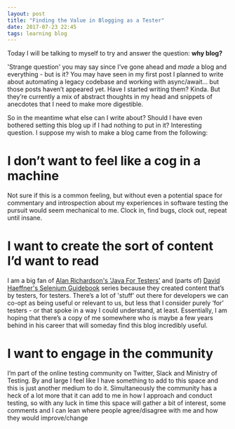 ```yaml
---
layout: post
title: "Finding the Value in Blogging as a Tester"
date: 2017-07-23 22:45
tags: learning blog
---
```


Today I will be talking to myself to try and answer the question: **why blog?**

'Strange question' you may say since I’ve gone ahead and *made* a blog and everything - but is it? You may have seen in my first post I planned to write about automating a legacy codebase and working with async/await… but those posts haven’t appeared yet. Have I started writing them? Kinda. But they’re currently a mix of abstract thoughts in my head and snippets of anecdotes that I need to make more digestible. 

So in the meantime what else can I write about? Should I have even bothered setting this blog up if I had nothing to put in it? Interesting question. I suppose my wish to make a blog came from the following:

# I don’t want to feel like a cog in a machine

Not sure if this is a common feeling, but without even a potential space for commentary and introspection about my experiences in software testing the pursuit would seem mechanical to me. Clock in, find bugs, clock out, repeat until insane.

# I want to create the sort of content I’d want to read

I am a big fan of [Alan Richardson's 'Java For Testers'](http://javafortesters.com/) and (parts of) [David Haeffner's Selenium Guidebook](https://seleniumguidebook.com/) series because they created content that’s by testers, for testers. There’s a lot of 'stuff' out there for developers we can co-opt as being useful or relevant to us, but less that I consider purely ‘for’ testers - or that spoke in a way I could understand, at least. Essentially, I am hoping that there’s a copy of me somewhere who is maybe a few years behind in his career that will someday find this blog incredibly useful.

# I want to engage in the community

I’m part of the online testing community on Twitter, Slack and Ministry of Testing. By and large I feel like I have something to add to this space and this is just another medium to do it. Simultaneously the community has a heck of a lot more that it can add to me in how I approach and conduct testing, so with any luck in time this space will gather a bit of interest, some comments and I can lean where people agree/disagree with me and how they would improve/change
